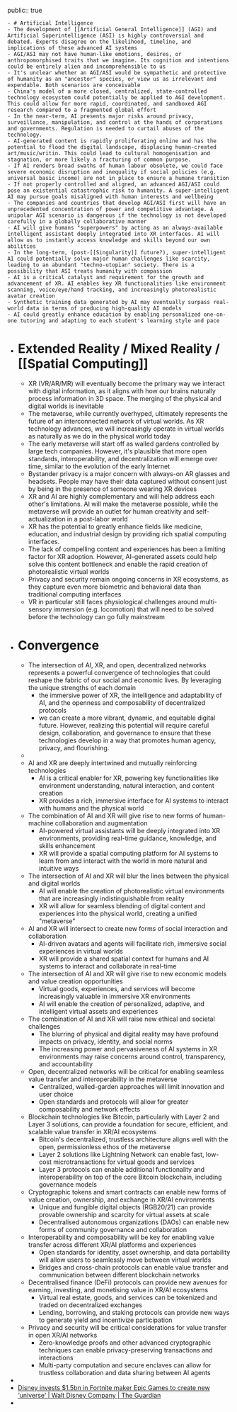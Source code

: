 public:: true

	- # Artificial Intelligence
	- The development of [[Artificial General Intelligence]] (AGI) and Artificial Superintelligence (ASI) is highly controversial and debated. Experts disagree on the likelihood, timeline, and implications of these advanced AI systems
	- AGI/ASI may not have human-like emotions, desires, or anthropomorphised traits that we imagine. Its cognition and intentions could be entirely alien and incomprehensible to us
	- It's unclear whether an AGI/ASI would be sympathetic and protective of humanity as an "ancestor" species, or view us as irrelevant and expendable. Both scenarios are conceivable
	- China's model of a more closed, centralized, state-controlled technology ecosystem could potentially be applied to AGI development. This could allow for more rapid, coordinated, and sandboxed AGI research compared to a fragmented global effort
	- In the near-term, AI presents major risks around privacy, surveillance, manipulation, and control at the hands of corporations and governments. Regulation is needed to curtail abuses of the technology.
	- AI-generated content is rapidly proliferating online and has the potential to flood the digital landscape, displacing human-created art/music/writin. This could lead to cultural homogenisation and stagnation, or more likely a fracturing of common purpose.
	- If AI renders broad swaths of human labour obsolete, we could face severe economic disruption and inequality if social policies (e.g. universal basic income) are not in place to ensure a humane transition
	- If not properly controlled and aligned, an advanced AGI/ASI could pose an existential catastrophic risk to humanity. A super-intelligent AI may pursue goals misaligned with human interests and wellbeing
	- The companies and countries that develop AGI/ASI first will have an unprecedented concentration of power and competitive advantage. A unipolar AGI scenario is dangerous if the technology is not developed carefully in a globally collaborative manner
	- AI will give humans "superpowers" by acting as an always-available intelligent assistant deeply integrated into XR interfaces. AI will allow us to instantly access knowledge and skills beyond our own abilities
	- In the long-term, (post-[[Singularity]] future?), super-intelligent AI could potentially solve major human challenges like scarcity, leading to an abundant "techno-utopian" society. There is a possibility that ASI treats humanity with compassion
	- AI is a critical catalyst and requirement for the growth and advancement of XR. AI enables key XR functionalities like environment scanning, voice/eye/hand tracking, and increasingly photorealistic avatar creation
	- Synthetic training data generated by AI may eventually surpass real-world data in terms of producing high-quality AI models
	- AI could greatly enhance education by enabling personalized one-on-one tutoring and adapting to each student's learning style and pace
- # Extended Reality / Mixed Reality / [[Spatial Computing]]
	- XR (VR/AR/MR) will eventually become the primary way we interact with digital information, as it aligns with how our brains naturally process information in 3D space. The merging of the physical and digital worlds is inevitable
	- The metaverse, while currently overhyped, ultimately represents the future of an interconnected network of virtual worlds. As XR technology advances, we will increasingly operate in virtual worlds as naturally as we do in the physical world today
	- The early metaverse will start off as walled gardens controlled by large tech companies. However, it's plausible that more open standards, interoperability, and decentralization will emerge over time, similar to the evolution of the early Internet
	- Bystander privacy is a major concern with always-on AR glasses and headsets. People may have their data captured without consent just by being in the presence of someone wearing XR devices
	- XR and AI are highly complementary and will help address each other's limitations. AI will make the metaverse possible, while the metaverse will provide an outlet for human creativity and self-actualization in a post-labor world
	- XR has the potential to greatly enhance fields like medicine, education, and industrial design by providing rich spatial computing interfaces.
	- The lack of compelling content and experiences has been a limiting factor for XR adoption. However, AI-generated assets could help solve this content bottleneck and enable the rapid creation of photorealistic virtual worlds
	- Privacy and security remain ongoing concerns in XR ecosystems, as they capture even more biometric and behavioral data than traditional computing interfaces
	- VR in particular still faces physiological challenges around multi-sensory immersion (e.g. locomotion) that will need to be solved before the technology can go fully mainstream
- # Convergence
	- The intersection of AI, XR, and open, decentralized networks represents a powerful convergence of technologies that could reshape the fabric of our social and economic lives. By leveraging the unique strengths of each domain
		- the immersive power of XR, the intelligence and adaptability of AI, and the openness and composability of decentralized protocols
		- we can create a more vibrant, dynamic, and equitable digital future. However, realizing this potential will require careful design, collaboration, and governance to ensure that these technologies develop in a way that promotes human agency, privacy, and flourishing.
	-
	- AI and XR are deeply intertwined and mutually reinforcing technologies
		- AI is a critical enabler for XR, powering key functionalities like environment understanding, natural interaction, and content creation
		- XR provides a rich, immersive interface for AI systems to interact with humans and the physical world
	- The combination of AI and XR will give rise to new forms of human-machine collaboration and augmentation
		- AI-powered virtual assistants will be deeply integrated into XR environments, providing real-time guidance, knowledge, and skills enhancement
		- XR will provide a spatial computing platform for AI systems to learn from and interact with the world in more natural and intuitive ways
	- The intersection of AI and XR will blur the lines between the physical and digital worlds
		- AI will enable the creation of photorealistic virtual environments that are increasingly indistinguishable from reality
		- XR will allow for seamless blending of digital content and experiences into the physical world, creating a unified "metaverse"
	- AI and XR will intersect to create new forms of social interaction and collaboration
		- AI-driven avatars and agents will facilitate rich, immersive social experiences in virtual worlds
		- XR will provide a shared spatial context for humans and AI systems to interact and collaborate in real-time
	- The intersection of AI and XR will give rise to new economic models and value creation opportunities
		- Virtual goods, experiences, and services will become increasingly valuable in immersive XR environments
		- AI will enable the creation of personalized, adaptive, and intelligent virtual assets and experiences
	- The combination of AI and XR will raise new ethical and societal challenges
		- The blurring of physical and digital reality may have profound impacts on privacy, identity, and social norms
		- The increasing power and pervasiveness of AI systems in XR environments may raise concerns around control, transparency, and accountability
	- Open, decentralized networks will be critical for enabling seamless value transfer and interoperability in the metaverse
		- Centralized, walled-garden approaches will limit innovation and user choice
		- Open standards and protocols will allow for greater composability and network effects
	- Blockchain technologies like Bitcoin, particularly with Layer 2 and Layer 3 solutions, can provide a foundation for secure, efficient, and scalable value transfer in XR/AI ecosystems
		- Bitcoin's decentralized, trustless architecture aligns well with the open, permissionless ethos of the metaverse
		- Layer 2 solutions like Lightning Network can enable fast, low-cost microtransactions for virtual goods and services
		- Layer 3 protocols can enable additional functionality and interoperability on top of the core Bitcoin blockchain, including governance models
	- Cryptographic tokens and smart contracts can enable new forms of value creation, ownership, and exchange in XR/AI environments
		- Unique and fungible digital objects (RGB20/21) can provide provable ownership and scarcity for virtual assets at scale
		- Decentralised autonomous organizations (DAOs) can enable new forms of community governance and collaboration
	- Interoperability and composability will be key for enabling value transfer across different XR/AI platforms and experiences
		- Open standards for identity, asset ownership, and data portability will allow users to seamlessly move between virtual worlds
		- Bridges and cross-chain protocols can enable value transfer and communication between different blockchain networks
	- Decentralised finance (DeFi) protocols can provide new avenues for earning, investing, and monetising value in XR/AI ecosystems
		- Virtual real estate, goods, and services can be tokenized and traded on decentralized exchanges
		- Lending, borrowing, and staking protocols can provide new ways to generate yield and incentivize participation
	- Privacy and security will be critical considerations for value transfer in open XR/AI networks
		- Zero-knowledge proofs and other advanced cryptographic techniques can enable privacy-preserving transactions and interactions
		- Multi-party computation and secure enclaves can allow for trustless collaboration and data sharing between AI agents
-
- [Disney invests $1.5bn in Fortnite maker Epic Games to create new ‘universe’ | Walt Disney Company | The Guardian](https://www.theguardian.com/film/2024/feb/07/disney-fortnite-merger-epic-games-new-universe)
-